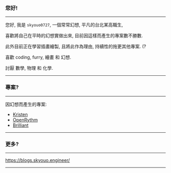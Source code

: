 ### 您好!

---

您好, 我是 `skyouo0727`, 一個常常幻想, 平凡的台北某高職生,

喜歡將自己在平時的幻想實做出來, 目前因這樣而產生的專案數不勝數.

此外目前正在學習插畫繪製, 且將此作為理由, 持續性的拖更其他專案. (?

喜歡 coding, furry, 繪畫 和 幻想.

討厭 數學, 物理 和 化學.

---

### 專案?

---

因幻想而產生的專案:

- [Kristen](https://github.com/NCT-skyouo/skyouo-s-music-bot)
- [OpenRythm](https://github.com/NCT-skyouo/OpenRythm)
- [Brilliant](https://github.com/NCT-skyouo/Brilliant)

---

### 更多?

---

https://blogs.skyouo.engineer/

---
